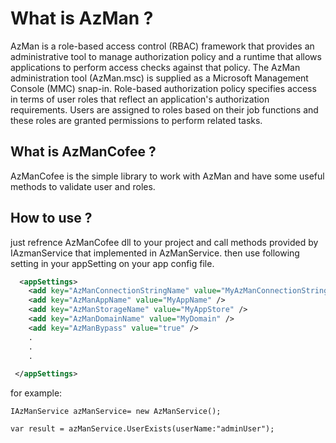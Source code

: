 # What is AzMan ?
AzMan is a role-based access control (RBAC) framework that provides an administrative tool to manage authorization policy and a runtime that allows applications to perform access checks against that policy. The AzMan administration tool (AzMan.msc) is supplied as a Microsoft Management Console (MMC) snap-in.
Role-based authorization policy specifies access in terms of user roles that reflect an application's authorization requirements. Users are assigned to roles based on their job functions and these roles are granted permissions to perform related tasks.

 What is AzManCofee ?
 --------------------
AzManCofee is the simple library to work with AzMan and have some useful methods to validate user and roles.

 How to use ?
 -------------
just refrence AzManCofee dll to your project and call methods provided by IAzmanService that implemented in AzManService.
then use following setting in your appSetting on your app config file.

```xml
  <appSettings>
    <add key="AzManConnectionStringName" value="MyAzManConnectionStringName" />
    <add key="AzManAppName" value="MyAppName" />
    <add key="AzManStorageName" value="MyAppStore" />
    <add key="AzManDomainName" value="MyDomain" />
    <add key="AzManBypass" value="true" />
	.
	.
	.

 </appSettings>
```

for example:

```code
IAzManService azManService= new AzManService();

var result = azManService.UserExists(userName:"adminUser");
```
